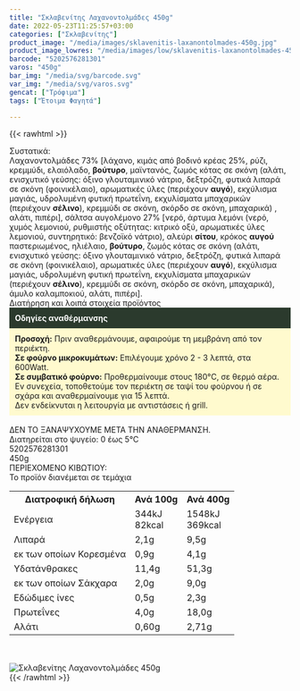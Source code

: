 ```yaml
---
title: "Σκλαβενίτης Λαχανοντολμάδες 450g"
date: 2022-05-23T11:25:57+03:00
categories: ["Σκλαβενίτης"]
product_image: "/media/images/sklavenitis-laxanontolmades-450g.jpg"
product_image_lowres: "/media/images/low/sklavenitis-laxanontolmades-450g.jpg"
barcode: "5202576281301"
varos: "450g"
bar_img: "/media/svg/barcode.svg"
var_img: "/media/svg/varos.svg"
gencat: ["Τρόφιμα"]
tags: ["Έτοιμα Φαγητά"]

---
```

{{< rawhtml >}}

<div class="sload539"><div class="product"><div id="sistatika">Συστατικά:</div><div class="alltext">Λαχανοντολμάδες 73% [λάχανο, κιμάς από βοδινό κρέας 25%, ρύζι, κρεμμύδι, ελαιόλαδο, <b>βούτυρο</b>, μαϊντανός, ζωμός κότας σε σκόνη (αλάτι, ενισχυτικό γεύσης: όξινο γλουταμινικό νάτριο, δεξτρόζη, φυτικά λιπαρά σε σκόνη (φοινικέλαιο), αρωματικές ύλες (περιέχουν <b>αυγό</b>), εκχύλισμα μαγιάς, υδρολυμένη φυτική πρωτεΐνη, εκχυλίσματα μπαχαρικών (περιέχουν <b>σέλινο</b>), κρεμμύδι σε σκόνη, σκόρδο σε σκόνη, μπαχαρικά) , αλάτι, πιπέρι], σάλτσα αυγολέμονο 27% [νερό, άρτυμα λεμόνι (νερό, χυμός λεμονιού, ρυθμιστής οξύτητας: κιτρικό οξύ, αρωματικές ύλες λεμονιού, συντηρητικό: βενζοϊκό νάτριο), αλεύρι <b>σίτου</b>, κρόκος <b>αυγού</b> παστεριωμένος, ηλιέλαιο, <b>βούτυρο</b>, ζωμός κότας σε σκόνη (αλάτι, ενισχυτικό γεύσης: όξινο γλουταμινικό νάτριο, δεξτρόζη, φυτικά λιπαρά σε σκόνη (φοινικέλαιο), αρωματικές ύλες (περιέχουν <b>αυγό</b>), εκχύλισμα μαγιάς, υδρολυμένη φυτική πρωτεΐνη, εκχυλίσματα μπαχαρικών (περιέχουν <b>σέλινο</b>), κρεμμύδι σε σκόνη, σκόρδο σε σκόνη, μπαχαρικά), άμυλο καλαμποκιού, αλάτι, πιπέρι].</div><div id="loipa">Διατήρηση και λοιπά στοιχεία προϊόντος</div><div class="alltext"><div style="background:#2b3a2d;padding:10px;color:#fff"><b>Οδηγίες αναθέρμανσης</b></div><div style="background:#ffface;padding:10px;"><b>Προσοχή:</b> Πριν αναθερμάνουμε, αφαιρούμε τη μεμβράνη από τον περιέκτη.<br><b>Σε φούρνο μικροκυμάτων:</b> Επιλέγουμε χρόνο 2 - 3 λεπτά, στα 600Watt.<br><b>Σε συμβατικό φούρνο:</b> Προθερμαίνουμε στους 180°C, σε θερμό αέρα. Εν συνεχεία, τοποθετούμε τον περιέκτη σε ταψί του φούρνου ή σε σχάρα και αναθερμαίνουμε για 15 λεπτά.<br>Δεν ενδείκνυται η λειτουργία με αντιστάσεις ή grill.</div><br>ΔΕΝ ΤΟ ΞΑΝΑΨΥΧΟΥΜΕ ΜΕΤΑ ΤΗΝ ΑΝΑΘΕΡΜΑΝΣΗ.<br>Διατηρείται στο ψυγείο: 0 έως 5°C<br></div><div id="barcode"><div id="barimage1"></div><span id="bartext">5202576281301</span></div><div id="varos"><div id="varosimage1"></div><span id="varostext">450g</span></div><div id="kivotio">ΠΕΡΙΕΧΟΜΕΝΟ ΚΙΒΩΤΙΟΥ:<br>Το προϊόν διανέμεται σε τεμάχια</div><div class="tabout"><table id="diatable"><tbody><tr><th>Διατροφική δήλωση</th><th>Ανά 100g</th><th>Ανά 400g</th></tr><tr><td class="texr2">Ενέργεια</td><td class="texr">344kJ<br>82kcal</td><td class="texr">1548kJ<br>369kcal</td></tr><tr><td class="texr2">Λιπαρά</td><td class="texr">2,1g</td><td class="texr">9,5g</td></tr><tr><td class="gray">εκ των οποίων Κορεσµένα</td><td class="gray2">0,9g</td><td class="gray2">4,1g</td></tr><tr><td class="texr2">Yδατάνθρακες</td><td class="texr">11,4g</td><td class="texr">51,3g</td></tr><tr><td class="gray">εκ των οποίων Σάκχαρα</td><td class="gray2">2,0g</td><td class="gray2">9,0g</td></tr><tr><td class="texr2">Eδώδιμες ίνες</td><td class="texr">0,5g</td><td class="texr">2,3g</td></tr><tr><td class="texr2">Πρωτεΐνες</td><td class="texr">4,0g</td><td class="texr">18,0g</td></tr><tr><td class="texr2">Αλάτι</td><td class="texr">0,60g</td><td class="texr">2,71g</td></tr></tbody></table></div><br><br><div class="pimg"><img alt="Σκλαβενίτης Λαχανοντολμάδες 450g" title="Σκλαβενίτης Λαχανοντολμάδες 450g" src="/media/images/sklavenitis-laxanontolmades-450g.jpg"></div></div></div>
{{< /rawhtml >}}


